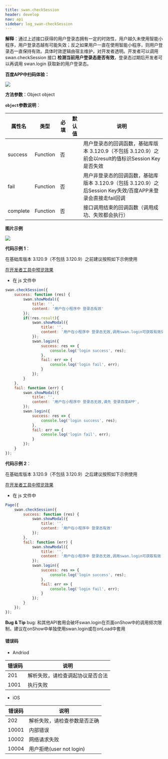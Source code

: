 ```yaml
---
title: swan.checkSession
header: develop
nav: api
sidebar: log_swan-checkSession
---
```


 

**解释**：通过上述接口获得的用户登录态拥有一定的时效性，用户越久未使用智能小程序，用户登录态越有可能失效；反之如果用户一直在使用智能小程序，则用户登录态一直保持有效。具体时效逻辑由宿主维护，对开发者透明。开发者可以调用 swan.checkSession 接口 **检测当前用户登录态是否有效**，登录态过期后开发者可以再调用 swan.login 获取新的用户登录态。

**百度APP中扫码体验：**

<img src="https://b.bdstatic.com/miniapp/assets/images/doc_demo/fragment_checkSession.png"  class="demo-qrcode-image" />

**方法参数**：Object object

**`object`参数说明**：

|属性名 |类型  |必填 | 默认值 |说明|
|---- | ---- | ---- | ----|----|
|success |Function  |  否 |  |  用户登录态的回调函数，基础库版本 3.120.9（不包括 3.120.9）之前会以result的值标识Session Key是否失效|
|fail  |  Function |   否 |  |  用户非登录态的回调函数，基础库版本 3.120.9（包括 3.120.9）之后Session Key失效/百度APP未登录会直接走fail回调|
|complete |   Function |   否  |   |接口调用结束的回调函数（调用成功、失败都会执行）|

**图片示例**

<div class="m-doc-custom-examples">
    <div class="m-doc-custom-examples-correct">
        <img src="https://b.bdstatic.com/miniapp/images/checkSession.gif">
    </div>
    <div class="m-doc-custom-examples-correct">
        <img src=" ">
    </div>
    <div class="m-doc-custom-examples-correct">
        <img src=" ">
    </div>     
</div>

**代码示例 1**：

在基础库版本 3.120.9（不包括 3.120.9）之前建议按照如下示例使用

<a href="swanide://fragment/2a052b4283fb1e23d02a69dae170f1331572274389729" title="在开发者工具中预览效果" target="_self">在开发者工具中预览效果</a>

* 在 js 文件中

```js
swan.checkSession({
    success: function (res) {
        swan.showModal({
            title: '',
            content: '用户在小程序中 登录态有效'
        });
        if(!res.result){
            swan.showModal({
                title: '',
                content: '用户在小程序中 登录态无效,调用swan.login可获取有效Session Key',
            });
            swan.login({
                success: res => {
                    console.log('login success', res);
                },
                fail: err => {
                    console.log('login fail', err);
                }
            });
        }
    },
    fail: function (err) {
        swan.showModal({
            title: '',
            content: '用户在小程序中 登录态无效,请先 登录百度APP',
        });
        swan.login({
            success: res => {
                console.log('login success', res);
            },
            fail: err => {
                console.log('login fail', err);
            }
        });
    }
});
```

**代码示例 2**：

在基础库版本 3.120.9（不包括 3.120.9）之后建议按照如下示例使用

<a href="swanide://fragment/3bf18e6a967cec2a94c8ae9ee93d78cd1572274602042" title="在开发者工具中预览效果" target="_self">在开发者工具中预览效果</a>

* 在 js 文件中

```js
Page({
    swan.checkSession({
        success: function (res) {
            swan.showModal({
                title: '',
                content: '用户在小程序中 登录态有效'
            });
        },
        fail: function (err) {
            swan.showModal({
                title: '',
                content: '用户在小程序中 登录态无效,调用swan.login可获取有效 登录态',
            });
            swan.login({
                success: res => {
                    console.log('login success', res);
                },
                fail: err => {
                    console.log('login fail', err);
                }
            });
        }
    });
});

```

**Bug & Tip**
bug: 和其他API套用会破坏swan.login在页面onShow中的调用频次限制，建议在onShow中单独使用swan.login或在onLoad中套用
#### 错误码
* Andriod

|错误码|说明|
|--|--|
|201|解析失败，请检查调起协议是否合法|
|1001|执行失败|

* iOS

|错误码|说明|
|--|--|
|202|解析失败，请检查参数是否正确|
|10001|内部错误  |
|10002|网络请求失败|
|10004|用户拒绝(user not login)|



